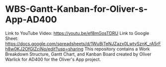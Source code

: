 # WBS-Gantt-Kanban-for-Oliver-s-App-AD400

Link to YouTube Video: https://youtu.be/ef8mGosTDRU
Link to Google Sheet: https://docs.google.com/spreadsheets/d/1WuBjTeNJZazx0LwtvSznK_rA5rFh8w0KJ2OfGlZcjNo/edit?usp=sharing
This repository contains a Work Breakdown Structure, Gantt Chart, and Kanban Board created by Oliver Warlick for AD400 for the Oliver's App project.
